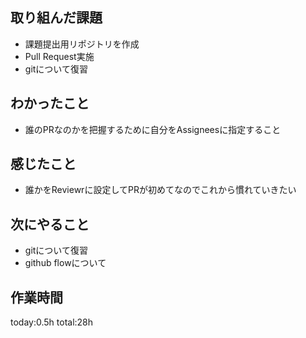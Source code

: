 ## 取り組んだ課題
*  課題提出用リポジトリを作成
*  Pull Request実施
*  gitについて復習
## わかったこと
  * 誰のPRなのかを把握するために自分をAssigneesに指定すること
     
## 感じたこと
* 誰かをReviewrに設定してPRが初めてなのでこれから慣れていきたい
## 次にやること
* gitについて復習
* github flowについて
## 作業時間
 today:0.5h
 total:28h
 
